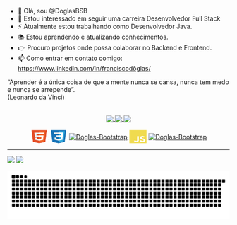 

- 👋 Olá, sou @DoglasBSB
- 🔭 Estou interessado em seguir uma carreira Desenvolvedor Full Stack
- ⚡ Atualmente estou trabalhando como Desenvolvedor Java.
- 📚 Estou aprendendo e atualizando conhecimentos.
- 👉 Procuro projetos onde possa colaborar  no Backend e Frontend.
- 📫 Como entrar em contato comigo:  https://www.linkedin.com/in/franciscodôglas/


“Aprender é a única coisa de que a mente nunca se cansa, nunca tem medo e nunca se arrepende”.   
                                                                     (Leonardo da Vinci)        
                                                                     
                                                                     
                                                                     
                                                                                                                                                                                                     
<div align="center" style="display: inline_block"><br>                                                         
  <a href="https://beacons.ai/DoglasBSB">                                     
     <img   align="center" height="180rem"  src="https://github-readme-stats.vercel.app/api?username=DoglasBSB&show_icons=true&theme=dark&include_all_commits=true&count_private=true"/>
     <img   align="center" height="180rem" src="https://github-readme-streak-stats.herokuapp.com?user=DoglasBSB&theme=dark&hide_border=true&border=0B0202EE&stroke=DD7B18"/> 
     <img  align="center" height="180rem"  src="https://github-readme-stats.vercel.app/api/top-langs/?username=DoglasBSB&layout=compact&langs_count=16&theme=dark"/>
</div>                                                                 
<div align="center" style="display: inline_block"><br> 
    <img align="center" alt="Doglas-HTML" height="30" width="40" src="https://raw.githubusercontent.com/devicons/devicon/master/icons/html5/html5-original.svg">
    <img align="center" alt="Doglas-CSS" height="30" width="40" src="https://raw.githubusercontent.com/devicons/devicon/master/icons/css3/css3-original.svg">
    <img align="center" alt="Doglas-Bootstrap" height="40" width="40" src="https://img.icons8.com/color/48/000000/bootstrap.png">
    <img align="center" alt="Doglas-Js" height="30" width="40" src="https://raw.githubusercontent.com/devicons/devicon/master/icons/javascript/javascript-plain.svg">
    <img align="center" alt="Doglas-Bootstrap" height="45" width="40" src="https://img.icons8.com/color/48/000000/php.png">
</div>                                                                                                                                                                                                                                      
<hr>    
  
<div>
<a href="https://www.linkedin.com/in/franciscodoglas" target="_blank"><img src="https://img.shields.io/badge/-LinkedIn-%230077B5?style=for-the-badge&logo=linkedin&logoColor=white" target="_blank"></a>   
   <a href = "mailto:doglas.bsb@gmail.com"><img src="https://img.shields.io/badge/Gmail-D14836?style=for-the-badge&logo=gmail&logoColor=white" target="_blank"></a> 


![Snake animation](https://github.com/DoglasBSB/DoglasBSB/blob/output/github-contribution-grid-snake.svg)
